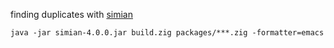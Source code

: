finding duplicates with [simian](https://simian.quandarypeak.com/download/)

```
java -jar simian-4.0.0.jar build.zig packages/***.zig -formatter=emacs
```